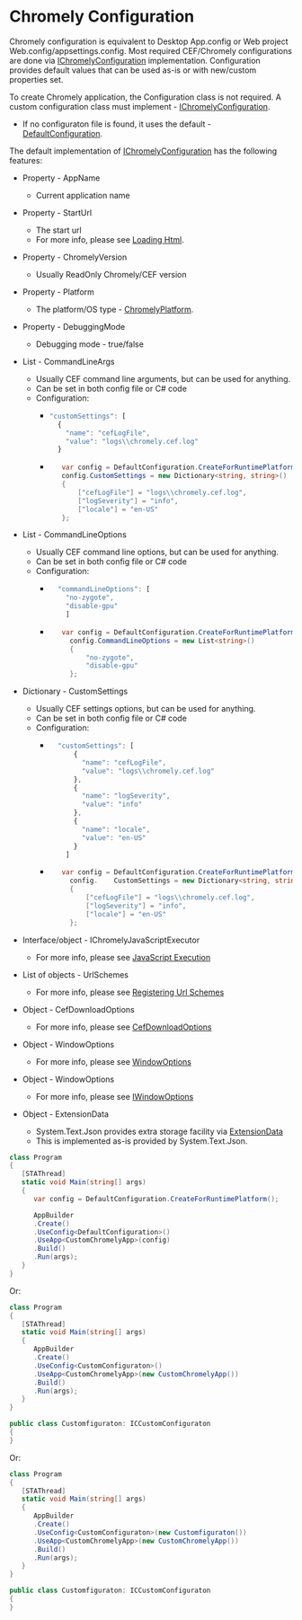 # Chromely Configuration

Chromely configuration is equivalent to Desktop App.config or Web project Web.config/appsettings.config. Most required CEF/Chromely configurations are done via [IChromelyConfiguration](https://github.com/chromelyapps/Chromely/blob/master/src/Chromely.Core/Configuration/IChromelyConfiguration.cs) implementation. Configuration provides default values that can be used as-is or with new/custom properties set. 

To create Chromely application, the Configuration class is not required. A custom configuration class must implement - [IChromelyConfiguration](https://github.com/chromelyapps/Chromely/blob/master/src/Chromely.Core/Configuration/IChromelyConfiguration.cs). 

- If no configuraton file is found, it uses the default - [DefaultConfiguration](https://github.com/chromelyapps/Chromely/blob/master/src/Chromely.Core/Configuration/DefaultConfiguration.cs).

The default implementation of [IChromelyConfiguration](https://github.com/chromelyapps/Chromely/blob/master/src/Chromely.Core/Configuration/IChromelyConfiguration.cs) has the following features:


- Property - AppName
    - Current application name

 - Property - StartUrl 
    - The start url 
    - For more info, please see [Loading Html](https://github.com/chromelyapps/Chromely/blob/master/Documents/loading_html.md).

- Property - ChromelyVersion   
    - Usually ReadOnly Chromely/CEF version

- Property - Platform   
    - The platform/OS type - [ChromelyPlatform](https://github.com/chromelyapps/Chromely/blob/master/src/Chromely.Core/ChromelyPlatform.cs).

- Property - DebuggingMode  
    - Debugging mode - true/false

- List - CommandLineArgs    
    - Usually CEF command line arguments, but can be used for anything.
    - Can be set in both config file or C# code
    - Configuration:
      -   ````javascript
          "customSettings": [
            {
              "name": "cefLogFile",
              "value": "logs\\chromely.cef.log"
            }
          ````
      -  ````csharp
            var config = DefaultConfiguration.CreateForRuntimePlatform();
            config.CustomSettings = new Dictionary<string, string>()
            {
                ["cefLogFile"] = "logs\\chromely.cef.log",
                ["logSeverity"] = "info",
                ["locale"] = "en-US"
            };
          ````
       
- List - CommandLineOptions     
    - Usually CEF command line options, but can be used for anything.
    - Can be set in both config file or C# code
    - Configuration:
      -   ````javascript
            "commandLineOptions": [
              "no-zygote",
              "disable-gpu"
              ]
          ````
      -  ````csharp
            var config = DefaultConfiguration.CreateForRuntimePlatform();
              config.CommandLineOptions = new List<string>()
              {
                  "no-zygote",
                  "disable-gpu"
              };
          ````

- Dictionary - CustomSettings      
    - Usually CEF settings options, but can be used for anything.
    - Can be set in both config file or C# code
    - Configuration:
      -   ````javascript
            "customSettings": [
                {
                  "name": "cefLogFile",
                  "value": "logs\\chromely.cef.log"
                },
                {
                  "name": "logSeverity",
                  "value": "info"
                },
                {
                  "name": "locale",
                  "value": "en-US"
                }
              ]
          ````
      -  ````csharp
            var config = DefaultConfiguration.CreateForRuntimePlatform();
              config.    CustomSettings = new Dictionary<string, string>()
              {
                  ["cefLogFile"] = "logs\\chromely.cef.log",
                  ["logSeverity"] = "info",
                  ["locale"] = "en-US"
              };
          ````

- Interface/object - IChromelyJavaScriptExecutor        
    - For more info, please see [JavaScript Execution](https://github.com/chromelyapps/Chromely/blob/master/Documents/javascript_execution.md) 

- List of objects - UrlSchemes         
    - For more info, please see [Registering Url Schemes](https://github.com/chromelyapps/Chromely/blob/master/Documents/registering_url_schemes.md) 

- Object - CefDownloadOptions         
    - For more info, please see [CefDownloadOptions](https://github.com/chromelyapps/Chromely/blob/master/src/Chromely.Core/Configuration/CefDownloadOptions.cs) 

- Object - WindowOptions          
    - For more info, please see [WindowOptions](https://github.com/chromelyapps/Chromely/blob/master/Documents/registering_url_schemes.md) 

- Object - WindowOptions          
    - For more info, please see [IWindowOptions](https://github.com/chromelyapps/Chromely/blob/master/src/Chromely.Core/Configuration/IWindowOptions.cs) 

- Object - ExtensionData       
    -  System.Text.Json provides extra storage facility via [ExtensionData](https://docs.microsoft.com/en-us/dotnet/api/system.text.json.serialization.jsonextensiondataattribute?view=netcore-3.1)
    - This is implemented as-is provided by System.Text.Json.


````csharp
class Program
{
   [STAThread]
   static void Main(string[] args)
   {
      var config = DefaultConfiguration.CreateForRuntimePlatform();

      AppBuilder
      .Create()
      .UseConfig<DefaultConfiguration>()
      .UseApp<CustomChromelyApp>(config)
      .Build()
      .Run(args);
   }
}

````

Or:

````csharp
class Program
{
   [STAThread]
   static void Main(string[] args)
   {
      AppBuilder
      .Create()
      .UseConfig<CustomConfiguraton>()  
      .UseApp<CustomChromelyApp>(new CustomChromelyApp())
      .Build()
      .Run(args);
   }
}

public class Customfiguraton: ICCustomConfiguraton
{
}
````

Or:

````csharp
class Program
{
   [STAThread]
   static void Main(string[] args)
   {
      AppBuilder
      .Create()
      .UseConfig<CustomConfiguraton>(new Customfiguraton())
      .UseApp<CustomChromelyApp>(new CustomChromelyApp())
      .Build()
      .Run(args);
   }
}

public class Customfiguraton: ICCustomConfiguraton
{
}
````

